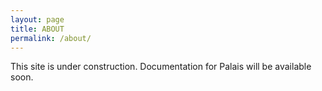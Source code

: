 ```yaml
---
layout: page
title: ABOUT
permalink: /about/
---
```


<p>
<i class="fa fa-exclamation-triangle"></i> This site is under construction. Documentation for Palais will be available soon.
</p>
